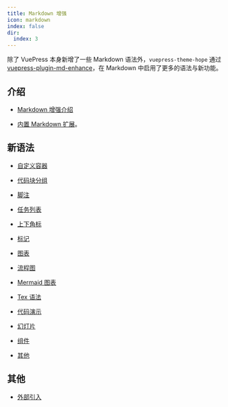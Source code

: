 ```yaml
---
title: Markdown 增强
icon: markdown
index: false
dir:
  index: 3
---
```


除了 VuePress 本身新增了一些 Markdown 语法外，`vuepress-theme-hope` 通过 [vuepress-plugin-md-enhance][md-enhance]，在 Markdown 中启用了更多的语法与新功能。

<!-- more -->

## 介绍

- [Markdown 增强介绍](intro.md)

- [内置 Markdown 扩展](../../cookbook/vuepress/markdown.md)。

## 新语法

- [自定义容器](container.md)

- [代码块分组](code-group.md)

- [脚注](footnote.md)

- [任务列表](tasklist.md)

- [上下角标](sup-sub.md)

- [标记](mark.md)

- [图表](chart.md)

- [流程图](flowchart.md)

- [Mermaid 图表](mermaid.md)

- [Tex 语法](tex.md)

- [代码演示](demo.md)

- [幻灯片](presentation.md)

- [组件](components.md)

- [其他](others.md)

## 其他

- [外部引入](external.md)

[md-enhance]: https://vuepress-theme-hope.github.io/v2/md-enhance/
